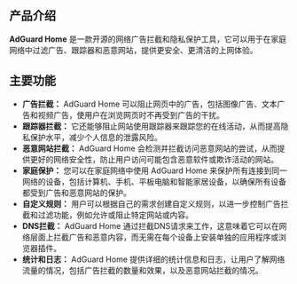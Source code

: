 ## 产品介绍

**AdGuard Home** 是一款开源的网络广告拦截和隐私保护工具，它可以用于在家庭网络中过滤广告、跟踪器和恶意网站，提供更安全、更清洁的上网体验。

## 主要功能

- **广告拦截：** AdGuard Home 可以阻止网页中的广告，包括图像广告、文本广告和视频广告，使用户在浏览网页时不再受到广告的干扰。
- **跟踪器拦截：** 它还能够阻止网站使用跟踪器来跟踪您的在线活动，从而提高隐私保护水平，减少个人信息的泄露风险。
- **恶意网站拦截：** AdGuard Home 会检测并拦截访问恶意网站的尝试，从而提供更好的网络安全性，防止用户访问可能包含恶意软件或欺诈活动的网站。
- **家庭保护：** 您可以在家庭网络中使用 AdGuard Home 来保护所有连接到同一网络的设备，包括计算机、手机、平板电脑和智能家居设备，以确保所有设备都受到广告和恶意网站的保护。
- **自定义规则：** 用户可以根据自己的需求创建自定义规则，以进一步控制广告拦截和过滤功能，例如允许或阻止特定网站或内容。
- **DNS拦截：** AdGuard Home 通过拦截DNS请求来工作，这意味着它可以在网络层面上拦截广告和恶意内容，而无需在每个设备上安装单独的应用程序或浏览器插件。
- **统计和日志：** AdGuard Home 提供详细的统计信息和日志，让用户了解网络流量的情况，包括广告拦截的数量和效果，以及恶意网站拦截的情况。
